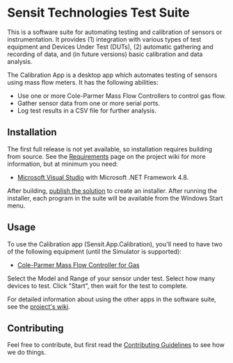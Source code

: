 # Sensit Technologies Test Suite
This is a software suite for automating testing and calibration of sensors or instrumentation.  It provides (1) integration with various types of test equipment and Devices Under Test (DUTs), (2) automatic gathering and recording of data, and (in future versions) basic calibration and data analysis.

The Calibration App is a desktop app which automates testing of sensors using mass flow meters.  It has the following abilities:
* Use one or more Cole-Parmer Mass Flow Controllers to control gas flow.
* Gather sensor data from one or more serial ports.
* Log test results in a CSV file for further analysis.

## Installation
The first full release is not yet available, so installation requires building from source.  See the [Requirements](https://github.com/SensitTechnologies/TestSuite/wiki/Requirements) page on the project wiki for more information, but at minimum you need:
* [Microsoft Visual Studio](https://visualstudio.microsoft.com) with Microsoft .NET Framework 4.8.

After building, [publish the solution](https://docs.microsoft.com/en-us/dotnet/core/tutorials/publishing-with-visual-studio) to create an installer.  After running the installer, each program in the suite will be available from the Windows Start menu.

## Usage
To use the Calibration app (Sensit.App.Calibration), you'll need to have two of the following equipment (until the Simulator is supported):
* [Cole-Parmer Mass Flow Controller for Gas](https://www.coleparmer.com/p/cole-parmer-mass-flow-controllers-for-gas/43456)

Select the Model and Range of your sensor under test.  Select how many devices to test.  Click "Start", then wait for the test to complete.

For detailed information about using the other apps in the software suite, see the [project's wiki](https://github.com/SensitTechnologies/TestSuite/wiki).

## Contributing
Feel free to contribute, but first read the [Contributing Guidelines](https://github.com/SensitTechnologies/TestSuite/blob/master/CONTRIBUTING.md) to see how we do things.
